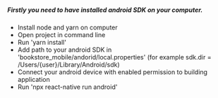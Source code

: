  ##### Firstly you need to have installed android SDK on your computer.
 
- Install node and yarn on computer
- Open project in command line
- Run 'yarn install'
- Add path to your android SDK in 'bookstore_mobile/andorid/local.properties' (for example sdk.dir = /Users/{user}/Library/Android/sdk)
- Connect your android device with enabled permission to building application
- Run 'npx react-native run android'
